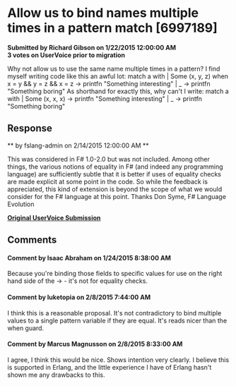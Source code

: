 # Allow us to bind names multiple times in a pattern match [6997189] #

**Submitted by Richard Gibson on 1/22/2015 12:00:00 AM**  
**3 votes on UserVoice prior to migration**  

Why not allow us to use the same name multiple times in a pattern? I find myself writing code like this an awful lot:
match a with
| Some (x, y, z) when x = y && y = z && x = z ->
printfn "Something interesting"
| _ -> printfn "Something boring"
As shorthand for exactly this, why can't I write:
match a with
| Some (x, x, x) -> printfn "Something interesting"
| _ -> printfn "Something boring"



## Response ##
** by fslang-admin on 2/14/2015 12:00:00 AM **

This was considered in F# 1.0-2.0 but was not included.
Among other things, the various notions of equality in F# (and indeed any programming language) are sufficiently subtle that it is better if uses of equality checks are made explicit at some point in the code.
So while the feedback is appreciated, this kind of extension is beyond the scope of what we would consider for the F# language at this point.
Thanks
Don Syme, F# Language Evolution


**[Original UserVoice Submission](https://fslang.uservoice.com/forums/245727-f-language/suggestions/6997189)**


## Comments ##


#### Comment by Isaac Abraham on 1/24/2015 8:38:00 AM ####
Because you're binding those fields to specific values for use on the right hand side of the -> - it's not for equality checks.


#### Comment by luketopia on 2/8/2015 7:44:00 AM ####
I think this is a reasonable proposal. It's not contradictory to bind multiple values to a single pattern variable if they are equal. It's reads nicer than the when guard.


#### Comment by Marcus Magnusson on 2/8/2015 8:33:00 AM ####
I agree, I think this would be nice. Shows intention very clearly. I believe this is supported in Erlang, and the little experience I have of Erlang hasn't shown me any drawbacks to this.

